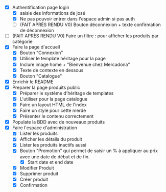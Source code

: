 - [X] Authentification page login
  - [X] saisie des informations de josé
  - [X] Ne pas pouvoir entrer dans l'espace admin si pas auth
  - [ ] (FAIT APRÈS RENDU V0) Bouton déconnexion + texte confirmation de déconnexion 
- [ ] (FAIT APRÈS RENDU V0) Faire un filtre : pour afficher les produits par catégorie 
- [X] Faire la page d'accueil
  - [X] Bouton "Connexion"
  - [X] Utiliser le template héritage pour la page
  - [X] Inclure image home + "Bienvenue chez Mercadona"
  - [X] Texte de contexte en dessous
  - [X] Bouton "Catalogue"
- [X] Enrichir le README
- [X] Preparer la page produits public
  - [X] Préparer le système d'héritage de templates
  - [X] L'utiliser pour la page catalogue
  - [X] Faire un layout HTML de l'index
  - [X] Faire un style pour cette merde
  - [X] Présenter le contenu correctement
- [X] Populate la BDD avec de nouveaux produits
- [X] Faire l'espace d'administration
  - [X] Lister les produits
  - [X] Afficher les détails du produit
  - [X] Lister les produits inactifs aussi
  - [X] Bouton "Promotion" qui permet de saisir un % à appliquer au prix avec une date de début et de fin.
    - [X] Start date et end date
  - [X] Modifier Produit
  - [X] Supprimer produit
  - [X] Créer produit
  - [X] Confirmation
